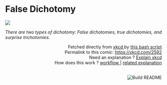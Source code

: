# <b>False Dichotomy</b>

[![](https://imgs.xkcd.com/comics/false_dichotomy.png)](https://xkcd.com/2592)

<i>There are two types of dichotomy: False dichotomies, true dichotomies, and surprise trichotomies.</i>

<div align="right">
  Fetched directly from
  <a href="https://xkcd.com">
    xkcd
  </a>
  by
  <a href="https://github.com/Vanille-N/Vanille-N/blob/master/fetch">
    this bash script
  </a>
</div>
<div align="right">
  Permalink to this comic:
  <a href="https://xkcd.com/2592">
    https://xkcd.com/2592
  </a>
</div>
<div align="right">
  Need an explanation ?
  <a href="https://www.explainxkcd.com/wiki/index.php/2592">
    Explain xkcd
  </a>
</div>
<div align="right">
  How does this work ?
  <a href="https://github.com/Vanille-N/Vanille-N/blob/master/.github/workflows/build.yml">
    workflow
  </a>
  |
  <a href="https://simonwillison.net/2020/Jul/10/self-updating-profile-readme/">
    related explanation
  </a>
</div><br>

<a href="https://github.com/Vanille-N/Vanille-N/actions"><img src="https://github.com/Vanille-N/Vanille-N/workflows/Build%20README/badge.svg" align="right" alt="Build README"></a>
